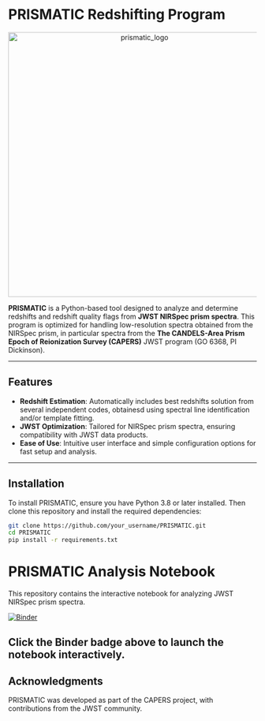 # PRISMATIC Redshifting Program

<center><img width="537" alt="prismatic_logo" src="https://github.com/user-attachments/assets/be684848-9304-40fe-8420-851bfad3f844" /></center>
  
**PRISMATIC** is a Python-based tool designed to analyze and determine redshifts and redshift quality flags from **JWST NIRSpec prism spectra**. This program is optimized for handling low-resolution spectra obtained from the NIRSpec prism, in particular spectra from the **The CANDELS-Area Prism Epoch of Reionization Survey (CAPERS)** JWST program (GO 6368, PI Dickinson).


---

## Features  
- **Redshift Estimation**: Automatically includes best redshifts solution from several independent codes, obtainesd using spectral line identification and/or template fitting.  
- **JWST Optimization**: Tailored for NIRSpec prism spectra, ensuring compatibility with JWST data products.  
- **Ease of Use**: Intuitive user interface and simple configuration options for fast setup and analysis.   

---

## Installation  

To install PRISMATIC, ensure you have Python 3.8 or later installed. Then clone this repository and install the required dependencies:

```bash
git clone https://github.com/your_username/PRISMATIC.git  
cd PRISMATIC  
pip install -r requirements.txt
```

# PRISMATIC Analysis Notebook

This repository contains the interactive notebook for analyzing JWST NIRSpec prism spectra.

[![Binder](https://mybinder.org/badge_logo.svg)](https://mybinder.org/v2/gh/your_username/your_repository/branch_name?filepath=prismatic_analysis.ipynb)

Click the Binder badge above to launch the notebook interactively.
---

## Acknowledgments

PRISMATIC was developed as part of the CAPERS project, with contributions from the JWST community. 
